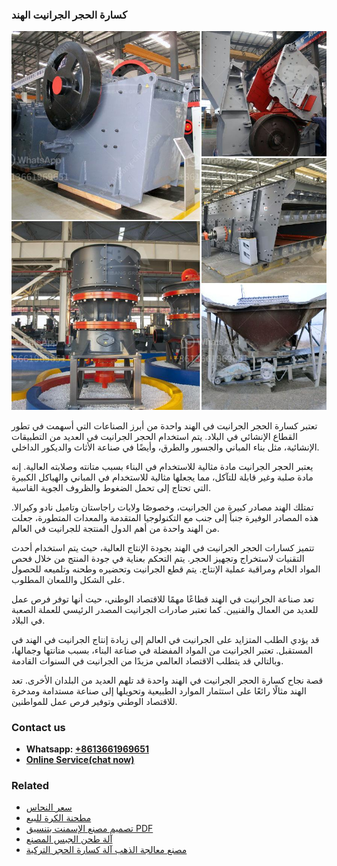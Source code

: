 <h3>كسارة الحجر الجرانيت الهند</h3><img src='1701852723.jpg' alt=''><p>تعتبر كسارة الحجر الجرانيت في الهند واحدة من أبرز الصناعات التي أسهمت في تطور القطاع الإنشائي في البلاد. يتم استخدام الحجر الجرانيت في العديد من التطبيقات الإنشائية، مثل بناء المباني والجسور والطرق، وأيضًا في صناعة الأثاث والديكور الداخلي.</p><p>يعتبر الحجر الجرانيت مادة مثالية للاستخدام في البناء بسبب متانته وصلابته العالية. إنه مادة صلبة وغير قابلة للتآكل، مما يجعلها مثالية للاستخدام في المباني والهياكل الكبيرة التي تحتاج إلى تحمل الضغوط والظروف الجوية القاسية.</p><p>تمتلك الهند مصادر كبيرة من الجرانيت، وخصوصًا ولايات راجاستان وتاميل نادو وكيرالا. هذه المصادر الوفيرة جنباً إلى جنب مع التكنولوجيا المتقدمة والمعدات المتطورة، جعلت من الهند واحدة من أهم الدول المنتجة للجرانيت في العالم.</p><p>تتميز كسارات الحجر الجرانيت في الهند بجودة الإنتاج العالية، حيث يتم استخدام أحدث التقنيات لاستخراج وتجهيز الحجر. يتم التحكم بعناية في جودة المنتج من خلال فحص المواد الخام ومراقبة عملية الإنتاج. يتم قطع الجرانيت وتحضيره وطحنه وتلميعه للحصول على الشكل واللمعان المطلوب.</p><p>تعد صناعة الجرانيت في الهند قطاعًا مهمًا للاقتصاد الوطني، حيث أنها توفر فرص عمل للعديد من العمال والفنيين. كما تعتبر صادرات الجرانيت المصدر الرئيسي للعملة الصعبة في البلاد.</p><p>قد يؤدي الطلب المتزايد على الجرانيت في العالم إلى زيادة إنتاج الجرانيت في الهند في المستقبل. تعتبر الجرانيت من المواد المفضلة في صناعة البناء، بسبب متانتها وجمالها، وبالتالي قد يتطلب الاقتصاد العالمي مزيدًا من الجرانيت في السنوات القادمة.</p><p>قصة نجاح كسارة الحجر الجرانيت في الهند واحدة قد تلهم العديد من البلدان الأخرى. تعد الهند مثالًا رائعًا على استثمار الموارد الطبيعية وتحويلها إلى صناعة مستدامة ومدخرة للاقتصاد الوطني وتوفير فرص عمل للمواطنين.</p><h3>Contact us</h3><ul><li><strong>Whatsapp:&nbsp;<a href="https://wa.me/8613661969651">+8613661969651</a></strong></li><li><a href="https://swt.shibang-china.com/?git&amp;zhl&amp;كسارة الحجر الجرانيت الهند"><strong>Online Service(chat now)</strong></a></li></ul><h3>Related</h3><ul><li><a href='سعر النحاس.md'>سعر النحاس</a></li><li><a href='مطحنة الكرة للبيع.md'>مطحنة الكرة للبيع</a></li><li><a href='تصميم مصنع الإسمنت بتنسيق PDF.md'>تصميم مصنع الإسمنت بتنسيق PDF</a></li><li><a href='آلة طحن الجبس المصنع.md'>آلة طحن الجبس المصنع</a></li><li><a href='مصنع معالجة الذهب آلة كسارة الحجر التركية.md'>مصنع معالجة الذهب آلة كسارة الحجر التركية</a></li></ul>